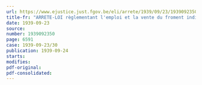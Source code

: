 ```yaml
---
url: https://www.ejustice.just.fgov.be/eli/arrete/1939/09/23/1939092350/justel
title-fr: "ARRETE-LOI règlementant l'emploi et la vente du froment indigène"
date: 1939-09-23
source:
number: 1939092350
page: 6591
case: 1939-09-23/30
publication: 1939-09-24
starts:
modifies:
pdf-original:
pdf-consolidated:
---
```


